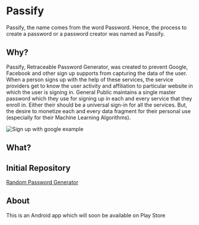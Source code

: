 # Passify
Passify, the name comes from the word Password. Hence, the process to create a password or a password creator was named as Passify.

## Why?
Passify, Retraceable Password Generator, was created to prevent Google, Facebook and other sign up supports from capturing the data of the user. When a person signs up with the help of these services, the service providers get to know the user activity and affiliation to particular website in which the user is signing in.
General Public maintains a single master password which they use for signing up in each and every service that they enroll in. Either their should be a universal sign-in for all the services. But, the desire to monetize each and every data fragment for their personal use (especially for their Machine Learning Algorithms).

![Sign up with google example](https://developers.google.com/identity/toolkit/images/signin_desktop.png)


## What?



## Initial Repository 
[Random Password Generator](https://github.com/archity/RandomPasswordGenerator)

## About
This is an Android app which will soon be available on Play Store

